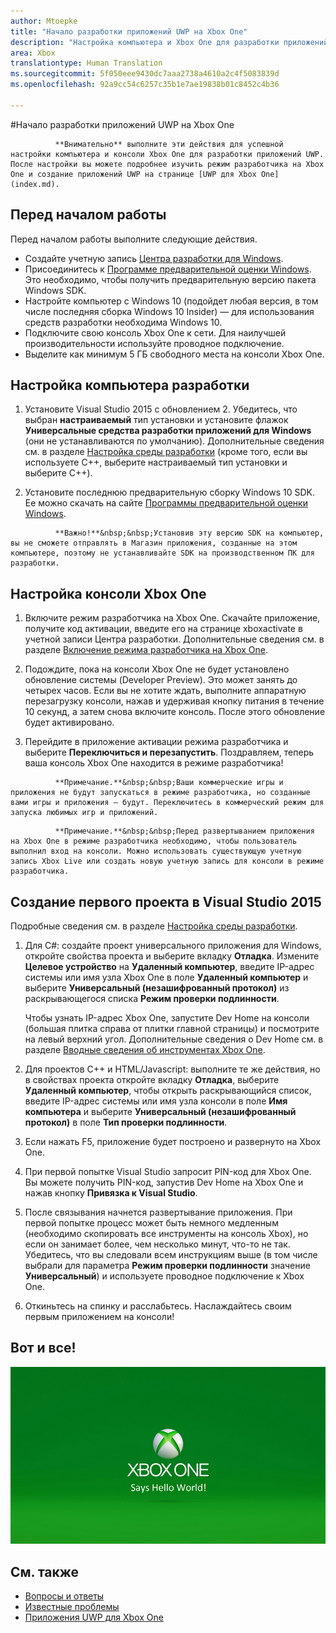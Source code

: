 ```yaml
---
author: Mtoepke
title: "Начало разработки приложений UWP на Xbox One"
description: "Настройка компьютера и Xbox One для разработки приложений UWP."
area: Xbox
translationtype: Human Translation
ms.sourcegitcommit: 5f050eee9430dc7aaa2738a4610a2c4f5083839d
ms.openlocfilehash: 92a9cc54c6257c35b1e7ae19838b01c8452c4b36

---
```


#Начало разработки приложений UWP на Xbox One


              **Внимательно** выполните эти действия для успешной настройки компьютера и консоли Xbox One для разработки приложений UWP. После настройки вы можете подробнее изучить режим разработчика на Xbox One и создание приложений UWP на странице [UWP для Xbox One](index.md). 

## Перед началом работы
Перед началом работы выполните следующие действия.
-   Создайте учетную запись [Центра разработки для Windows](https://dev.windows.com).
-   Присоединитесь к [Программе предварительной оценки Windows](https://insider.windows.com/). Это необходимо, чтобы получить предварительную версию пакета Windows SDK.
-   Настройте компьютер с Windows 10 (подойдет любая версия, в том числе последняя сборка Windows 10 Insider) — для использования средств разработки необходима Windows 10. 
-   Подключите свою консоль Xbox One к сети. Для наилучшей производительности используйте проводное подключение.
- Выделите как минимум 5 ГБ свободного места на консоли Xbox One.

## Настройка компьютера разработки
1.  Установите Visual Studio 2015 с обновлением 2. Убедитесь, что выбран **настраиваемый** тип установки и установите флажок **Универсальные средства разработки приложений для Windows** (они не устанавливаются по умолчанию). Дополнительные сведения см. в разделе [Настройка среды разработки](development-environment-setup.md) (кроме того, если вы используете C++, выберите настраиваемый тип установки и выберите C++).

2.  Установите последнюю предварительную сборку Windows 10 SDK. Ее можно скачать на сайте [Программы предварительной оценки Windows](http://go.microsoft.com/fwlink/p/?LinkId=780552).
  
  > 
              **Важно!**&nbsp;&nbsp;Установив эту версию SDK на компьютер, вы не сможете отправлять в Магазин приложения, созданные на этом компьютере, поэтому не устанавливайте SDK на производственном ПК для разработки. 

## Настройка консоли Xbox One
1.  Включите режим разработчика на Xbox One. Скачайте приложение, получите код активации, введите его на странице xboxactivate в учетной записи Центра разработки. Дополнительные сведения см. в разделе [Включение режима разработчика на Xbox One](devkit-activation.md). 

2.  Подождите, пока на консоли Xbox One не будет установлено обновление системы (Developer Preview). Это может занять до четырех часов. Если вы не хотите ждать, выполните аппаратную перезагрузку консоли, нажав и удерживая кнопку питания в течение 10 секунд, а затем снова включите консоль. После этого обновление будет активировано.  

3.  Перейдите в приложение активации режима разработчика и выберите **Переключиться и перезапустить**. Поздравляем, теперь ваша консоль Xbox One находится в режиме разработчика!
  
  > 
              **Примечание.**&nbsp;&nbsp;Ваши коммерческие игры и приложения не будут запускаться в режиме разработчика, но созданные вами игры и приложения — будут. Переключитесь в коммерческий режим для запуска любимых игр и приложений.
  
  > 
              **Примечание.**&nbsp;&nbsp;Перед развертыванием приложения на Xbox One в режиме разработчика необходимо, чтобы пользователь выполнил вход на консоли. Можно использовать существующую учетную запись Xbox Live или создать новую учетную запись для консоли в режиме разработчика. 

## Создание первого проекта в Visual Studio 2015

Подробные сведения см. в разделе [Настройка среды разработки](development-environment-setup.md).

1.  Для C#: создайте проект универсального приложения для Windows, откройте свойства проекта и выберите вкладку **Отладка**. Измените **Целевое устройство** на **Удаленный компьютер**, введите IP-адрес системы или имя узла Xbox One в поле **Удаленный компьютер** и выберите **Универсальный (незашифрованный протокол)** из раскрывающегося списка **Режим проверки подлинности**.   

    Чтобы узнать IP-адрес Xbox One, запустите Dev Home на консоли (большая плитка справа от плитки главной страницы) и посмотрите на левый верхний угол. Дополнительные сведения о Dev Home см. в разделе [Вводные сведения об инструментах Xbox One](introduction-to-xbox-tools.md).  

2.  Для проектов C++ и HTML/Javascript: выполните те же действия, но в свойствах проекта откройте вкладку **Отладка**, выберите **Удаленный компьютер**, чтобы открыть раскрывающийся список, введите IP-адрес системы или имя узла консоли в поле **Имя компьютера** и выберите **Универсальный (незашифрованный протокол)** в поле **Тип проверки подлинности**.
   
3.  Если нажать F5, приложение будет построено и развернуто на Xbox One.
  
4.  При первой попытке Visual Studio запросит PIN-код для Xbox One. Вы можете получить PIN-код, запустив Dev Home на Xbox One и нажав кнопку **Привязка к Visual Studio**.
  
5.  После связывания начнется развертывание приложения. При первой попытке процесс может быть немного медленным (необходимо скопировать все инструменты на консоль Xbox), но если он занимает более, чем несколько минут, что-то не так. Убедитесь, что вы следовали всем инструкциям выше (в том числе выбрали для параметра **Режим проверки подлинности** значение **Универсальный**) и используете проводное подключение к Xbox One.  

6. Откиньтесь на спинку и расслабьтесь. Наслаждайтесь своим первым приложением на консоли!  

## Вот и все!

![Hello World](images/getting-started-hello-world.png)

## См. также  
- [Вопросы и ответы](frequently-asked-questions.md)  
- [Известные проблемы](known-issues.md)
- [Приложения UWP для Xbox One](index.md)



<!--HONumber=Jul16_HO2-->


